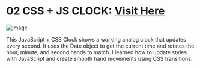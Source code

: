 ﻿# 02 CSS + JS CLOCK: <a target="_blank" href="https://vercel.com/kumanans-projects/02-clock">Visit Here</a>

![image](https://github.com/user-attachments/assets/282c3e30-844b-4d75-bfcc-9002920e8ebe)

This JavaScript + CSS Clock shows a working analog clock that updates every second. It uses the Date object to get the current time and rotates the hour, minute, and second hands to match. I learned how to update styles with JavaScript and create smooth hand movements using CSS transitions.


